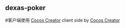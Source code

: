 ## dexas-poker
#客户端使用 [Cocos Creator](http://www.cocos.com/creator)
client side by [Cocos Creator](http://www.cocos.com/creator)
